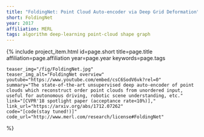 ```yaml
---
title: "FoldingNet: Point Cloud Auto-encoder via Deep Grid Deformation"
short: FoldingNet
year: 2017
affiliation: MERL
tags: algorithm deep-learning point-cloud shape graph
---
```

{% include project_item.html
	id=page.short
	title=page.title
	affiliation=page.affiliation
	year=page.year
	keywords=page.tags

	teaser_img="/fig/FoldingNet.jpg"
	teaser_img_alt="FoldingNet overview"
	youtube="https://www.youtube.com/embed/csC6SodV6vk?rel=0"
	summary="The state-of-the-art unsupervised deep auto-encoder of point clouds which reconstruct order point clouds from unordered input, useful for autonomous driving, robotic scene understanding, etc."
	link="[CVPR'18 spotlight paper (acceptance rate<10%)],"
	link_url="https://arxiv.org/abs/1712.07262"
	code="[code(stay tuned!)]"
	code_url="http://www.merl.com/research/license#FoldingNet"
%}